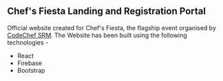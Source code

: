 

## Chef's Fiesta Landing and Registration Portal

Official website created for Chef's Fiesta, the flagship event organised by [CodeChef SRM](https://codechefsrm.in).
The Website has been built using the following technologies - 
* React 
* Firebase
* Bootstrap

